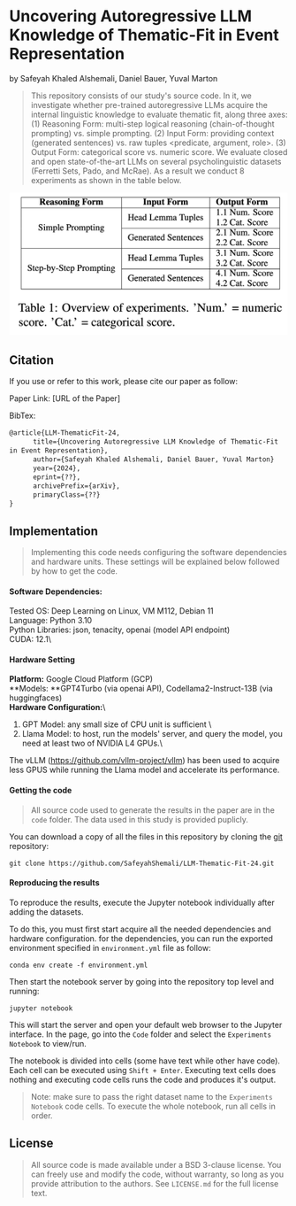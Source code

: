 # Uncovering Autoregressive LLM Knowledge of Thematic-Fit in Event Representation 

by
Safeyah Khaled Alshemali,
Daniel Bauer,
Yuval Marton

> This repository consists of our study's source code. In it, we investigate whether pre-trained autoregressive LLMs acquire the internal linguistic knowledge to evaluate thematic fit,  along three axes: (1) Reasoning Form: multi-step logical reasoning (chain-of-thought prompting) vs. simple prompting. (2) Input Form: providing context (generated sentences) vs. raw tuples <predicate, argument,  role>. (3) Output Form: categorical score vs. numeric score. We evaluate closed and open state-of-the-art LLMs on several psycholinguistic datasets (Ferretti Sets, Pado, and McRae). As a result we conduct 8 experiments as shown in the table below. 

![](figures/exp-overview-table.png) 

## Citation
If you use or refer to this work, please cite our paper as follow:

Paper Link: [URL of the Paper]

BibTex:
```
@article{LLM-ThematicFit-24,
      title={Uncovering Autoregressive LLM Knowledge of Thematic-Fit in Event Representation},
      author={Safeyah Khaled Alshemali, Daniel Bauer, Yuval Marton}
      year={2024},
      eprint={??},
      archivePrefix={arXiv},
      primaryClass={??}
}
```

## Implementation
> Implementing this code needs configuring the software dependencies and hardware units. These settings will be explained below followed by how to get the code.

#### Software Dependencies:
Tested OS: Deep Learning on Linux, VM M112, Debian 11\
Language: Python 3.10\
Python Libraries: json, tenacity, openai (model API endpoint)\
CUDA: 12.1\

#### Hardware Setting
**Platform:** Google Cloud Platform (GCP)\
**Models: **GPT4Turbo (via openai API), Codellama2-Instruct-13B (via huggingfaces)\
**Hardware Configuration:**\
1. GPT Model: any small size of CPU unit is sufficient \
2. Llama Model: to host, run the models' server, and query the model, you need at least two of NVIDIA L4 GPUs.\

The vLLM (https://github.com/vllm-project/vllm) has been used to acquire less GPUS while running the Llama model and accelerate its performance.

#### Getting the code

> All source code used to generate the results in the paper are in the `code` folder. The data used in this study is provided puplicly.

You can download a copy of all the files in this repository by cloning the
[git](https://github.com/SafeyahShemali/LLM-Thematic-Fit-24) repository:

    git clone https://github.com/SafeyahShemali/LLM-Thematic-Fit-24.git

#### Reproducing the results

To reproduce the results, execute the Jupyter notebook individually after adding the datasets. 

To do this, you must first start acquire all the needed dependencies and hardware configuration. for the dependencies, you can run the exported environment specified in `environment.yml` file as follow:

```
conda env create -f environment.yml
```

Then start the notebook server by going into the repository top level and running:

    jupyter notebook 

This will start the server and open your default web browser to the Jupyter
interface. In the page, go into the `Code` folder and select the `Experiments Notebook` to view/run.

The notebook is divided into cells (some have text while other have code).
Each cell can be executed using `Shift + Enter`.
Executing text cells does nothing and executing code cells runs the code
and produces it's output.
> Note: make sure to pass the right dataset name to the `Experiments Notebook` code cells.
To execute the whole notebook, run all cells in order.

## License

> All source code is made available under a BSD 3-clause license. You can freely
use and modify the code, without warranty, so long as you provide attribution
to the authors. See `LICENSE.md` for the full license text.


